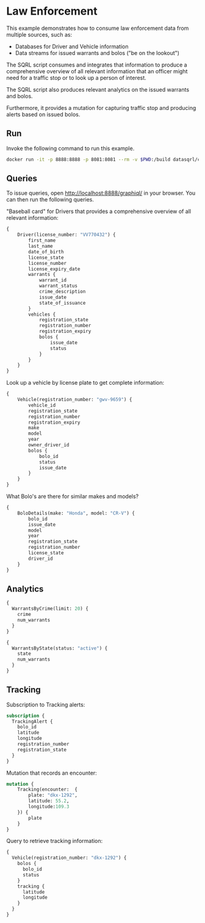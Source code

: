# Law Enforcement

This example demonstrates how to consume law enforcement data from multiple sources, such as:

* Databases for Driver and Vehicle information
* Data streams for issued warrants and bolos ("be on the lookout")

The SQRL script consumes and integrates that information to produce a comprehensive overview of all relevant information that an officer might need for a traffic stop or to look up a person of interest.

The SQRL script also produces relevant analytics on the issued warrants and bolos.

Furthermore, it provides a mutation for capturing traffic stop and producing alerts based on issued bolos.

## Run

Invoke the following command to run this example.

```bash
docker run -it -p 8888:8888 -p 8081:8081 --rm -v $PWD:/build datasqrl/cmd:latest run -c baseball_card_package_test.json
```

## Queries

To issue queries, open [http://localhost:8888/graphiql/](http://localhost:8888/graphiql/) in your browser. You can then run the following queries.

"Baseball card" for Drivers that provides a comprehensive overview of all relevant information:

```graphql
{
    Driver(license_number: "VV770432") {
        first_name
        last_name
        date_of_birth
        license_state
        license_number
        license_expiry_date
        warrants {
            warrant_id
            warrant_status
            crime_description
            issue_date
            state_of_issuance
        }
        vehicles {
            registration_state
            registration_number
            registration_expiry
            bolos {
                issue_date
                status
            }
        }
    }
}
```

Look up a vehicle by license plate to get complete information:

```graphql
{
    Vehicle(registration_number: "gwv-9659") {
        vehicle_id
        registration_state
        registration_number
        registration_expiry
        make
        model
        year
        owner_driver_id
        bolos {
            bolo_id
            status
            issue_date
        }
    }
}
```

What Bolo's are there for similar makes and models?

```graphql
{
    BoloDetails(make: "Honda", model: "CR-V") {
        bolo_id
        issue_date
        model
        year
        registration_state
        registration_number
        license_state
        driver_id
    }
}
```

## Analytics

```graphql
{
  WarrantsByCrime(limit: 20) {
    crime
    num_warrants
  }
}
```

```graphql
{
  WarrantsByState(status: "active") {
    state
    num_warrants
  }
}
```

## Tracking

Subscription to Tracking alerts:

```graphql
subscription {
  TrackingAlert {
    bolo_id
    latitude
    longitude
    registration_number
    registration_state
  }
}
```

Mutation that records an encounter:

```graphql
mutation {
    Tracking(encounter:  {
        plate: "dkx-1292",
        latitude: 55.2,
        longitude:109.3
    }) {
        plate
    }
}
```

Query to retrieve tracking information:

```graphql
{
  Vehicle(registration_number: "dkx-1292") {
    bolos {
      bolo_id
      status
    }
    tracking {
      latitude
      longitude
    }
  }
}
```